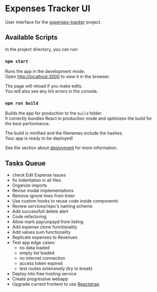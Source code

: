 # Expenses Tracker UI

User interface for the [expenses-tracker](https://bitbucket.org/allisonmachado/expenses-tracker) project.

## Available Scripts

In the project directory, you can run:

### `npm start`

Runs the app in the development mode.\
Open [http://localhost:3000](http://localhost:3000) to view it in the browser.

The page will reload if you make edits.\
You will also see any lint errors in the console.

### `npm run build`

Builds the app for production to the `build` folder.\
It correctly bundles React in production mode and optimizes the build for the best performance.

The build is minified and the filenames include the hashes.\
Your app is ready to be deployed!

See the section about [deployment](https://facebook.github.io/create-react-app/docs/deployment) for more information.

## Tasks Queue

- check Edit Expense issues
- fix indentation in all files
- Organize imports
- Revise modal implementations
- Remove ignore lines from linter
- Use custom hooks to reuse code inside components
- Review services/repo's naming scheme
- Add successfull delete alert
- Code refactoring
- Allow mark pay/unpayd from listing
- Add expense clone functionality
- Add values sum functionality
- Replicate expenses to Revenues
- Test app edge cases:
  - no data loaded
  - empty list loaded
  - no internet connection
  - access token expired
  - test routes extensively (try to break)
- Deploy into free hosting service
- Create progressive webapp
- Upgrade current frontent to use [Reactstrap](https://reactstrap.github.io/?path=/story/home-installation--page)
